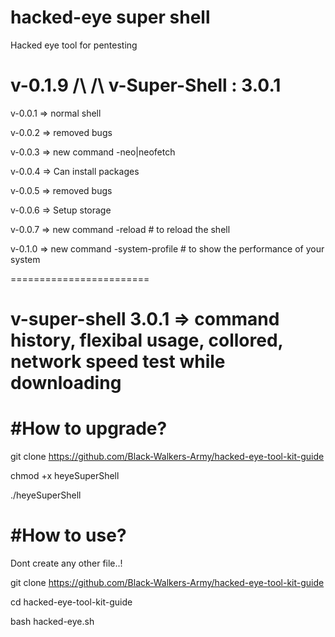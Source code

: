 # hacked-eye super shell

Hacked eye tool for pentesting

v-0.1.9 /\ /\ v-Super-Shell : 3.0.1
==========================================================================================

v-0.0.1 => normal shell 

v-0.0.2 => removed bugs 

v-0.0.3 => new command -neo|neofetch 

v-0.0.4 => Can install packages 

v-0.0.5 => removed bugs 

v-0.0.6 => Setup storage 

v-0.0.7 => new command -reload # to reload the shell 

v-0.1.0 => new command -system-profile # to show the performance of your system 

========================

v-super-shell 3.0.1 => command history, flexibal usage, collored, network speed test while downloading
=
#How to upgrade?
=
git clone https://github.com/Black-Walkers-Army/hacked-eye-tool-kit-guide 

chmod +x heyeSuperShell

./heyeSuperShell


#How to use?
=========
Dont create any other file..!

git clone https://github.com/Black-Walkers-Army/hacked-eye-tool-kit-guide 

cd hacked-eye-tool-kit-guide 

bash hacked-eye.sh

